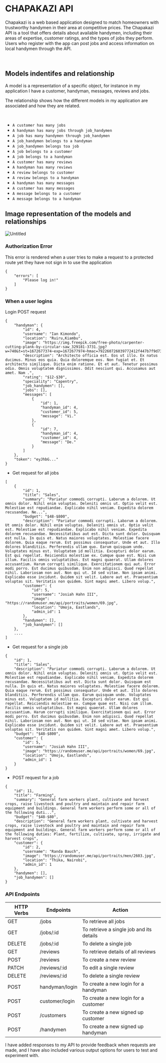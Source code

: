 # CHAPAKAZI API

Chapakazi is a web based application designed to match homeowners with trustworthy handymen in their area at competitive prices. The Chapakazi API is a tool that offers details about available handymen, including their areas of expertise, customer ratings, and the types of jobs they perform. Users who register with the app can post jobs and access information on local handymen through the API.

</br> 

## Models indentifes and relationship 

A model is a representation of a specific object, for instance in my application I have a customer, handyman, messages, reviews and jobs. 

The relationship shows how the different models in my application are associated and how they are related.

</br>

* ```A customer has many jobs ```
* ``` A handyman has many jobs through job_handymen ```
* ``` A job has many handymen through job_handymen ```
* ``` A job_handymen belongs to a handyman ```
* ``` A job_handymen belongs toa job ```
* ``` A job belongs to a customer ```
* ``` A job belongs to a handyman ```
* ``` A customer has many reviews ```
* ``` A handyman has many reviews ```
* ``` A review belongs to customer ```
* ``` A review belongs to a handyman ```
* ``` A handyman has many messages ```
* ``` A customer has many messages ```
* ``` A message belongs to a customer ```
* ``` A message belongs to a handyman ```
## Image representation of the models and relationships
![Untitled](https://user-images.githubusercontent.com/108492757/224022525-11764b10-488b-42e6-9e45-8b49f8658753.png)


### Authorization Error
This error is rendered when a user tries to make a request to a protected route  yet they have not sign in to use the application
```
{
    "errors": [
        "Please log in!"
    ]
}
```

### When a user logins 

Login POST request 
```
{
    "handyman": {
        "id": 4,
        "username": "Ian Kimondo",
        "location": "Ruiru,Kiambu",
        "image": "https://img.freepik.com/free-photo/carpenter-cutting-plank-by-circular-saw_329181-3731.jpg?w=740&t=st=1672677374~exp=1672677974~hmac=792260726039772412f447b7f9d73b6f04d0160fa9ae7f3fdbdb260b03dcc60621d6e2",
        "description": "Architecto officia est. Eos ut illo. Ex natus ducimus. Minus eos quia. Quia doloremque eos. Non fugiat et. Et architecto similique. Dicta enim ratione. Et et aut. Tenetur possimus odio. Omnis voluptatem dignissimos. Odit nesciunt qui. Accusamus aut amet. Nam .",
        "rating": "$12-$30",
        "speciality": "Capentry",
        "job_handymen": [],
        "jobs": [],
        "messages": [
            {
                "id": 1,
                "handyman_id": 4,
                "customer_id": 5,
                "message": "Vi."
            },
            {
                "id": 7,
                "handyman_id": 4,
                "customer_id": 4,
                "message": "De."
            }
        ]
    },
    "token": "eyJhbG..."
}
```

* Get request for all jobs 
```
[
    {
        "id": 1,
        "title": "Sales",
        "summary": "Pariatur commodi corrupti. Laborum a dolorem. Ut omnis dolor. Nihil enim voluptas. Deleniti omnis ut. Optio velit est. Molestiae est repudiandae. Explicabo nihil veniam. Expedita dolorem recusandae. Ne...",
        "budget": "$48-$800",
        "description": "Pariatur commodi corrupti. Laborum a dolorem. Ut omnis dolor. Nihil enim voluptas. Deleniti omnis ut. Optio velit est. Molestiae est repudiandae. Explicabo nihil veniam. Expedita dolorem recusandae. Necessitatibus aut est. Dicta sunt dolor. Quisquam est nulla. In quis et. Natus maiores voluptates. Molestiae facere dolorem. Quia eaque rerum. Est possimus consequatur. Unde et aut. Illo dolores blanditiis. Perferendis ullam quo. Earum quisquam unde. Voluptates minus est. Voluptatem id mollitia. Excepturi dolor earum. Est qui repellat. Reiciendis molestiae ex. Cumque quae est. Nisi cum illum. Facilis omnis voluptatibus. Est magni quaerat. Ullam dolores accusantium. Harum corrupti similique. Exercitationem qui aut. Error modi porro. Est ducimus quibusdam. Enim non adipisci. Quod repellat nihil. Laboriosam non aut. Non qui ut. Id sed vitae. Non ipsam animi. Explicabo esse incidunt. Quidem sit velit. Labore aut et. Praesentium voluptas sit. Veritatis non quidem. Sint magni amet. Libero volup.",
        "customer": {
            "id": 5,
            "username": "Josiah Hahn III",
            "image": "https://randomuser.me/api/portraits/women/69.jpg",
            "location": "Umoja, Eastlands",
            "admin_id": 1
        },
        "handymen": [],
        "job_handymen": []
    },
    ....  
]
```

* Get  request for a single job
```
{
    "id": 1,
    "title": "Sales",
    "description": "Pariatur commodi corrupti. Laborum a dolorem. Ut omnis dolor. Nihil enim voluptas. Deleniti omnis ut. Optio velit est. Molestiae est repudiandae. Explicabo nihil veniam. Expedita dolorem recusandae. Necessitatibus aut est. Dicta sunt dolor. Quisquam est nulla. In quis et. Natus maiores voluptates. Molestiae facere dolorem. Quia eaque rerum. Est possimus consequatur. Unde et aut. Illo dolores blanditiis. Perferendis ullam quo. Earum quisquam unde. Voluptates minus est. Voluptatem id mollitia. Excepturi dolor earum. Est qui repellat. Reiciendis molestiae ex. Cumque quae est. Nisi cum illum. Facilis omnis voluptatibus. Est magni quaerat. Ullam dolores accusantium. Harum corrupti similique. Exercitationem qui aut. Error modi porro. Est ducimus quibusdam. Enim non adipisci. Quod repellat nihil. Laboriosam non aut. Non qui ut. Id sed vitae. Non ipsam animi. Explicabo esse incidunt. Quidem sit velit. Labore aut et. Praesentium voluptas sit. Veritatis non quidem. Sint magni amet. Libero volup.",
    "budget": "$48-$800",
    "customer": {
        "id": 5,
        "username": "Josiah Hahn III",
        "image": "https://randomuser.me/api/portraits/women/69.jpg",
        "location": "Umoja, Eastlands",
        "admin_id": 1
    }
}
```

* POST request for a job
```
{
    "id": 11,
    "title": "Farming",
    "summary": "General farm workers plant, cultivate and harvest crops, raise livestock and poultry and maintain and repair farm equipment and buildings. General farm workers perform some or all of the following duti...",
    "budget": "$48-$80",
    "description": "General farm workers plant, cultivate and harvest crops, raise livestock and poultry and maintain and repair farm equipment and buildings. General farm workers perform some or all of the following duties: Plant, fertilize, cultivate, spray, irrigate and harvest crops",
    "customer": {
        "id": 2,
        "username": "Randa Bauch",
        "image": "https://randomuser.me/api/portraits/men/2603.jpg",
        "location": "Thika, Nairobi",
        "admin_id": 1
    },
    "handymen": [],
    "job_handymen": []
}
```

### API Endpoints

| HTTP Verbs | Endpoints | Action |
| --- | --- | --- |
| GET | /jobs| To retrieve all jobs|
| GET | /jobs/:id | To retrieve a single job and its details|
| DELETE | /jobs/:id | To delete a single job|
| GET | /reviews| To retrieve details of all reviews |
| POST | /reviews | To create a new review|
| PATCH | /reviews/:id| To edit a single review|
| DELETE| /reviews/:id| To delete a single review|
| POST | handyman/login| To create a new login for a handyman|
| POST | customer/login| To create a new login for a customer|
| POST | /customers| To create a new signed up customer|
| POST | /handymen| To create a new signed up handyman|

I have added responses to my API to provide feedback when requests are made, and I have also included various output options for users to test and experiment with.
